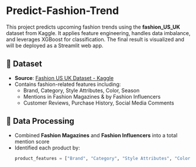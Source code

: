 # Predict-Fashion-Trend

This project predicts upcoming fashion trends using the **fashion_US_UK** dataset from Kaggle. It applies feature engineering, handles data imbalance, and leverages XGBoost for classification. The final result is visualized and will be deployed as a Streamlit web app.

## 📂 Dataset

- **Source**: [Fashion US UK Dataset - Kaggle](https://www.kaggle.com/)
- Contains fashion-related features including:
  - Brand, Category, Style Attributes, Color, Season
  - Mentions in Fashion Magazines & by Fashion Influencers
  - Customer Reviews, Purchase History, Social Media Comments

## 🧹 Data Processing

- Combined **Fashion Magazines** and **Fashion Influencers** into a total mention score
- Identified each product by:
  ```python
  product_features = ["Brand", "Category", "Style Attributes", "Color", "Season"]
